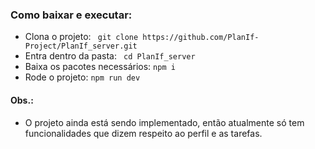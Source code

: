 ### Como baixar e executar:
* Clona o projeto: ``` git clone https://github.com/PlanIf-Project/PlanIf_server.git```
* Entra dentro da pasta: ``` cd PlanIf_server```
* Baixa os pacotes necessários: ``` npm i ```
* Rode o projeto: ``` npm run dev ```

#### Obs.:
* O projeto ainda está sendo implementado, então atualmente só tem funcionalidades que dizem respeito ao perfil e as tarefas.
